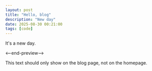 ```yaml
---
layout: post
title: "Hello, blog"
description: "New day"
date: 2025-08-30 00:21:00
tags: [code]
---
```


It's a new day.

<--end-preview-->

This text should only show on the blog page, not on the homepage.